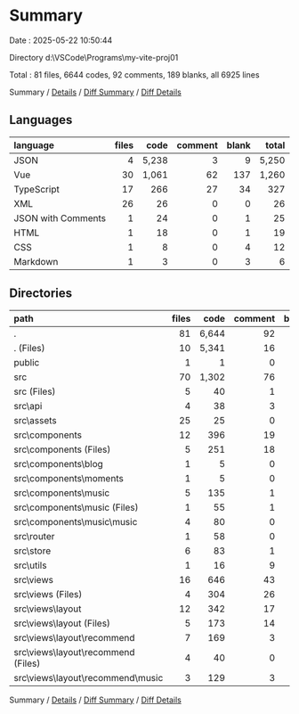 # Summary

Date : 2025-05-22 10:50:44

Directory d:\\VSCode\\Programs\\my-vite-proj01

Total : 81 files,  6644 codes, 92 comments, 189 blanks, all 6925 lines

Summary / [Details](details.md) / [Diff Summary](diff.md) / [Diff Details](diff-details.md)

## Languages
| language | files | code | comment | blank | total |
| :--- | ---: | ---: | ---: | ---: | ---: |
| JSON | 4 | 5,238 | 3 | 9 | 5,250 |
| Vue | 30 | 1,061 | 62 | 137 | 1,260 |
| TypeScript | 17 | 266 | 27 | 34 | 327 |
| XML | 26 | 26 | 0 | 0 | 26 |
| JSON with Comments | 1 | 24 | 0 | 1 | 25 |
| HTML | 1 | 18 | 0 | 1 | 19 |
| CSS | 1 | 8 | 0 | 4 | 12 |
| Markdown | 1 | 3 | 0 | 3 | 6 |

## Directories
| path | files | code | comment | blank | total |
| :--- | ---: | ---: | ---: | ---: | ---: |
| . | 81 | 6,644 | 92 | 189 | 6,925 |
| . (Files) | 10 | 5,341 | 16 | 19 | 5,376 |
| public | 1 | 1 | 0 | 0 | 1 |
| src | 70 | 1,302 | 76 | 170 | 1,548 |
| src (Files) | 5 | 40 | 1 | 15 | 56 |
| src\\api | 4 | 38 | 3 | 7 | 48 |
| src\\assets | 25 | 25 | 0 | 0 | 25 |
| src\\components | 12 | 396 | 19 | 48 | 463 |
| src\\components (Files) | 5 | 251 | 18 | 33 | 302 |
| src\\components\\blog | 1 | 5 | 0 | 1 | 6 |
| src\\components\\moments | 1 | 5 | 0 | 1 | 6 |
| src\\components\\music | 5 | 135 | 1 | 13 | 149 |
| src\\components\\music (Files) | 1 | 55 | 1 | 3 | 59 |
| src\\components\\music\\music | 4 | 80 | 0 | 10 | 90 |
| src\\router | 1 | 58 | 0 | 5 | 63 |
| src\\store | 6 | 83 | 1 | 10 | 94 |
| src\\utils | 1 | 16 | 9 | 4 | 29 |
| src\\views | 16 | 646 | 43 | 81 | 770 |
| src\\views (Files) | 4 | 304 | 26 | 28 | 358 |
| src\\views\\layout | 12 | 342 | 17 | 53 | 412 |
| src\\views\\layout (Files) | 5 | 173 | 14 | 21 | 208 |
| src\\views\\layout\\recommend | 7 | 169 | 3 | 32 | 204 |
| src\\views\\layout\\recommend (Files) | 4 | 40 | 0 | 13 | 53 |
| src\\views\\layout\\recommend\\music | 3 | 129 | 3 | 19 | 151 |

Summary / [Details](details.md) / [Diff Summary](diff.md) / [Diff Details](diff-details.md)